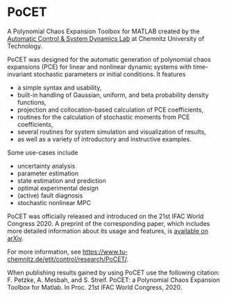 # PoCET
A Polynomial Chaos Expansion Toolbox for MATLAB created by the 
[Automatic Control & System Dynamics Lab](https://www.tu-chemnitz.de/etit/control/index.php.en "ACSD Lab") 
at Chemnitz University of Technology.

PoCET was designed for the automatic generation of polynomial chaos expansions (PCE) for linear and nonlinear 
dynamic systems with time-invariant stochastic parameters or initial conditions. It features
<ul>
  <li>a simple syntax and usability,</li>
  <li>built-in handling of Gaussian, uniform, and beta probability density functions,</li>
  <li>projection and collocation-based calculation of PCE coefficients,</li>
  <li>routines for the calculation of stochastic moments from PCE coefficients,</li>
  <li>several routines for system simulation and visualization of results,</li>
  <li>as well as a variety of introductory and instructive examples.</li>
</ul>

Some use-cases include
<ul>
  <li>uncertainty analysis</li>
  <li>parameter estimation</li>
  <li>state estimation and prediction</li>
  <li>optimal experimental design</li>
  <li>(active) fault diagnosis</li>
  <li>stochastic nonlinear MPC</li>
</ul>

PoCET was officially released and introduced on the 21st IFAC World Congress 2020. 
A preprint of the corresponding paper, which includes more detailed information about its usage and features, 
is [available on arXiv](https://arxiv.org/abs/2007.05245 "arXiv").

For more information, see <https://www.tu-chemnitz.de/etit/control/research/PoCET/>.

When publishing results gained by using PoCET use the following citation:
F. Petzke, A. Mesbah, and S. Streif. PoCET: a Polynomial Chaos Expansion Toolbox for Matlab. In Proc. 21st IFAC World Congress, 2020.